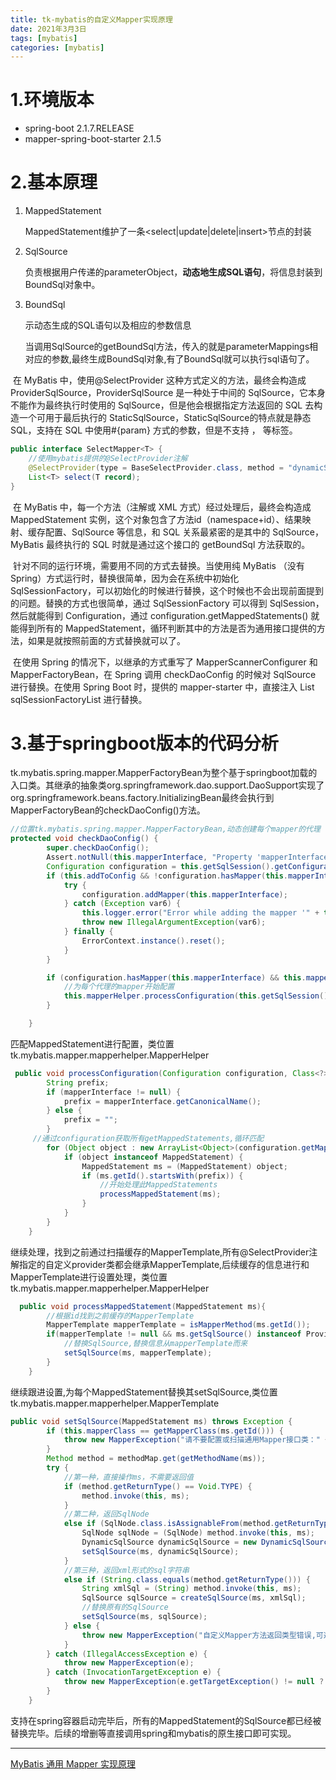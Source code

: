 ```yaml
---
title: tk-mybatis的自定义Mapper实现原理
date: 2021年3月3日
tags: [mybatis]
categories: [mybatis]
---
```




# 1.环境版本

- spring-boot  2.1.7.RELEASE
- mapper-spring-boot-starter  2.1.5

# 2.基本原理

1. MappedStatement 

   MappedStatement维护了一条<select|update|delete|insert>节点的封装

2. SqlSource

   负责根据用户传递的parameterObject，**动态地生成SQL语句**，将信息封装到BoundSql对象中。

3. BoundSql

   示动态生成的SQL语句以及相应的参数信息

   当调用SqlSource的getBoundSql方法，传入的就是parameterMappings相对应的参数,最终生成BoundSql对象,有了BoundSql就可以执行sql语句了。

​          在 MyBatis 中，使用@SelectProvider 这种方式定义的方法，最终会构造成 ProviderSqlSource，ProviderSqlSource 是一种处于中间的 SqlSource，它本身不能作为最终执行时使用的 SqlSource，但是他会根据指定方法返回的 SQL 去构造一个可用于最后执行的 StaticSqlSource，StaticSqlSource的特点就是静态 SQL，支持在 SQL 中使用#{param} 方式的参数，但是不支持 <if>，<where> 等标签。

```java
public interface SelectMapper<T> {
    //使用mybatis提供的@SelectProvider注解
    @SelectProvider(type = BaseSelectProvider.class, method = "dynamicSQL")
    List<T> select(T record);
}
```

​         在 MyBatis 中，每一个方法（注解或 XML 方式）经过处理后，最终会构造成 MappedStatement 实例，这个对象包含了方法id（namespace+id）、结果映射、缓存配置、SqlSource 等信息，和 SQL 关系最紧密的是其中的 SqlSource，MyBatis 最终执行的 SQL 时就是通过这个接口的 getBoundSql 方法获取的。

​         针对不同的运行环境，需要用不同的方式去替换。当使用纯 MyBatis （没有Spring）方式运行时，替换很简单，因为会在系统中初始化 SqlSessionFactory，可以初始化的时候进行替换，这个时候也不会出现前面提到的问题。替换的方式也很简单，通过 SqlSessionFactory 可以得到 SqlSession，然后就能得到 Configuration，通过 configuration.getMappedStatements() 就能得到所有的 MappedStatement，循环判断其中的方法是否为通用接口提供的方法，如果是就按照前面的方式替换就可以了。

​           在使用 Spring 的情况下，以继承的方式重写了 MapperScannerConfigurer 和 MapperFactoryBean，在 Spring 调用 checkDaoConfig 的时候对 SqlSource 进行替换。在使用 Spring Boot 时，提供的 mapper-starter 中，直接注入 List<SqlSessionFactory> sqlSessionFactoryList 进行替换。


# 3.基于springboot版本的代码分析

​         tk.mybatis.spring.mapper.MapperFactoryBean为整个基于springboot加载的入口类。其继承的抽象类org.springframework.dao.support.DaoSupport实现了org.springframework.beans.factory.InitializingBean最终会执行到MapperFactoryBean的checkDaoConfig()方法。

```java
//位置tk.mybatis.spring.mapper.MapperFactoryBean,动态创建每个mapper的代理
protected void checkDaoConfig() {
        super.checkDaoConfig();
        Assert.notNull(this.mapperInterface, "Property 'mapperInterface' is required");
        Configuration configuration = this.getSqlSession().getConfiguration();
        if (this.addToConfig && !configuration.hasMapper(this.mapperInterface)) {
            try {
                configuration.addMapper(this.mapperInterface);
            } catch (Exception var6) {
                this.logger.error("Error while adding the mapper '" + this.mapperInterface + "' to configuration.", var6);
                throw new IllegalArgumentException(var6);
            } finally {
                ErrorContext.instance().reset();
            }
        }

        if (configuration.hasMapper(this.mapperInterface) && this.mapperHelper != null && this.mapperHelper.isExtendCommonMapper(this.mapperInterface)) {
            //为每个代理的mapper开始配置
            this.mapperHelper.processConfiguration(this.getSqlSession().getConfiguration(), this.mapperInterface);
        }

    }
```

匹配MappedStatement进行配置，类位置tk.mybatis.mapper.mapperhelper.MapperHelper

```java
 public void processConfiguration(Configuration configuration, Class<?> mapperInterface) {
        String prefix;
        if (mapperInterface != null) {
            prefix = mapperInterface.getCanonicalName();
        } else {
            prefix = "";
        }
     //通过configuration获取所有getMappedStatements,循环匹配
        for (Object object : new ArrayList<Object>(configuration.getMappedStatements())) {
            if (object instanceof MappedStatement) {
                MappedStatement ms = (MappedStatement) object;
                if (ms.getId().startsWith(prefix)) {
                    //开始处理此MappedStatements
                    processMappedStatement(ms);
                }
            }
        }
    }
```

继续处理，找到之前通过扫描缓存的MapperTemplate,所有@SelectProvider注解指定的自定义provider类都会继承MapperTemplate,后续缓存的信息进行和MapperTemplate进行设置处理，类位置tk.mybatis.mapper.mapperhelper.MapperHelper

```java
  public void processMappedStatement(MappedStatement ms){
  		//根据id找到之前缓存的MapperTemplate
        MapperTemplate mapperTemplate = isMapperMethod(ms.getId());
        if(mapperTemplate != null && ms.getSqlSource() instanceof ProviderSqlSource) {
            //替换SqlSource,替换信息从mapperTemplate而来
            setSqlSource(ms, mapperTemplate);
        }
    }
```

继续跟进设置,为每个MappedStatement替换其setSqlSource,类位置tk.mybatis.mapper.mapperhelper.MapperTemplate

```java
public void setSqlSource(MappedStatement ms) throws Exception {
        if (this.mapperClass == getMapperClass(ms.getId())) {
            throw new MapperException("请不要配置或扫描通用Mapper接口类：" + this.mapperClass);
        }
        Method method = methodMap.get(getMethodName(ms));
        try {
            //第一种，直接操作ms，不需要返回值
            if (method.getReturnType() == Void.TYPE) {
                method.invoke(this, ms);
            }
            //第二种，返回SqlNode
            else if (SqlNode.class.isAssignableFrom(method.getReturnType())) {
                SqlNode sqlNode = (SqlNode) method.invoke(this, ms);
                DynamicSqlSource dynamicSqlSource = new DynamicSqlSource(ms.getConfiguration(), sqlNode);
                setSqlSource(ms, dynamicSqlSource);
            }
            //第三种，返回xml形式的sql字符串
            else if (String.class.equals(method.getReturnType())) {
                String xmlSql = (String) method.invoke(this, ms);
                SqlSource sqlSource = createSqlSource(ms, xmlSql);
                //替换原有的SqlSource
                setSqlSource(ms, sqlSource);
            } else {
                throw new MapperException("自定义Mapper方法返回类型错误,可选的返回类型为void,SqlNode,String三种!");
            }
        } catch (IllegalAccessException e) {
            throw new MapperException(e);
        } catch (InvocationTargetException e) {
            throw new MapperException(e.getTargetException() != null ? e.getTargetException() : e);
        }
    }
```

支持在spring容器启动完毕后，所有的MappedStatement的SqlSource都已经被替换完毕。后续的增删等直接调用spring和mybatis的原生接口即可实现。

---

[MyBatis 通用 Mapper 实现原理](https://blog.csdn.net/isea533/article/details/78493852)